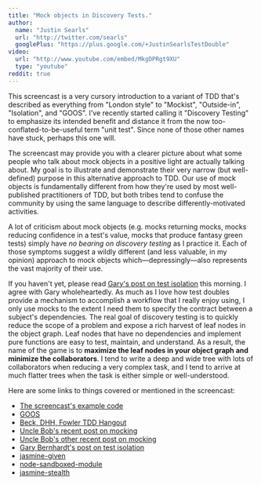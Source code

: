 ```yaml
---
title: "Mock objects in Discovery Tests."
author:
  name: "Justin Searls"
  url: "http://twitter.com/searls"
  googlePlus: "https://plus.google.com/+JustinSearlsTestDouble"
video:
  url: "http://www.youtube.com/embed/MkgDPRgt9XU"
  type: "youtube"
reddit: true
---
```


This screencast is a very cursory introduction to a variant of TDD that's described as
everything from "London style" to "Mockist", "Outside-in", "Isolation", and "GOOS".
I've recently started calling it "Discovery Testing" to emphasize its intended benefit
and distance it from the now too-conflated-to-be-useful term "unit test". Since none
of those other names have stuck, perhaps this one will.

The screencast may provide you with a clearer picture about what some people who talk about
mock objects in a positive light are actually talking about. My goal is to  illustrate
and demonstrate their very narrow (but well-defined) purpose in this alternative approach to TDD.
Our use of mock objects is fundamentally different from how they're used by most
well-published practitioners of TDD, but both tribes tend to confuse the community
by using the same language to describe differently-motivated activities.

A lot of criticism about mock objects (e.g. mocks returning mocks, mocks reducing
confidence in a test's value, mocks that produce fantasy green tests) simply have
*no bearing on discovery testing* as I practice it. Each of those symptoms suggest
a wildly different (and less valuable, in my opinion) approach to mock objects
which—depressingly—also represents the vast majority of their use.

If you haven't yet, please read [Gary's post on test isolation](https://www.destroyallsoftware.com/blog/2014/test-isolation-is-about-avoiding-mocks)
this morning. I agree with Gary wholeheartedly. As much as I love how test
doubles provide a mechanism to accomplish a workflow that I really
enjoy using, I only use mocks to the extent I need them to specify the contract
between a subject's dependencies. The real goal of discovery testing is to
quickly reduce the scope of a problem and expose a rich harvest of leaf nodes
in the object graph. Leaf nodes that have no dependencies and implement pure
functions are easy to test, maintain, and understand. As a result, the name of the
game is to **maximize the leaf nodes in your object graph and minimize the collaborators**.
I tend to write a deep and wide tree with lots of collaborators when reducing a
very complex task, and I tend to arrive at much flatter trees when the task is
either simple or well-understood.


Here are some links to things covered or mentioned in the screencast:

* [The screencast's example code](https://github.com/testdouble/discovery-testing)
* [GOOS](http://www.growing-object-oriented-software.com)
* [Beck, DHH, Fowler TDD Hangout](https://plus.google.com/events/ci2g23mk0lh9too9bgbp3rbut0k)
* [Uncle Bob's recent post on mocking](http://blog.8thlight.com/uncle-bob/2014/05/14/TheLittleMocker.html)
* [Uncle Bob's other recent post on mocking](http://blog.8thlight.com/uncle-bob/2014/05/10/WhenToMock.html)
* [Gary Bernhardt's post on test isolation](https://www.destroyallsoftware.com/blog/2014/test-isolation-is-about-avoiding-mocks)
* [jasmine-given](https://www.github.com/searls/jasmine-given)
* [node-sandboxed-module](https://github.com/felixge/node-sandboxed-module)
* [jasmine-stealth](https://www.github.com/searls/jasmine-stealth)
